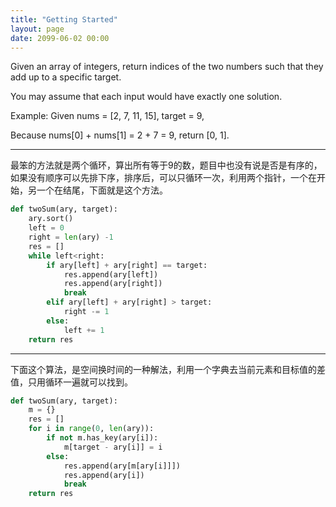 ```yaml
---
title: "Getting Started"
layout: page
date: 2099-06-02 00:00
---
```


Given an array of integers, return indices of the two numbers such that they add up to a specific target.

You may assume that each input would have exactly one solution.

Example:
Given nums = [2, 7, 11, 15], target = 9,

Because nums[0] + nums[1] = 2 + 7 = 9,
return [0, 1].

---

最笨的方法就是两个循环，算出所有等于9的数，题目中也没有说是否是有序的，如果没有顺序可以先排下序，排序后，可以只循环一次，利用两个指针，一个在开始，另一个在结尾，下面就是这个方法。

```python
def twoSum(ary, target):
    ary.sort()
    left = 0
    right = len(ary) -1
    res = []
    while left<right:
        if ary[left] + ary[right] == target:
            res.append(ary[left])
            res.append(ary[right])
            break
        elif ary[left] + ary[right] > target:
            right -= 1
        else:
            left += 1
    return res
```

---
下面这个算法，是空间换时间的一种解法，利用一个字典去当前元素和目标值的差值，只用循环一遍就可以找到。

```python
def twoSum(ary, target):
    m = {}
    res = []
    for i in range(0, len(ary)):
        if not m.has_key(ary[i]):
            m[target - ary[i]] = i
        else:
            res.append(ary[m[ary[i]]])
            res.append(ary[i])
            break
    return res
```